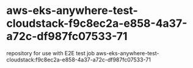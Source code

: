 # aws-eks-anywhere-test-cloudstack-f9c8ec2a-e858-4a37-a72c-df987fc07533-71
repository for use with E2E test job aws-eks-anywhere-test-cloudstack:f9c8ec2a-e858-4a37-a72c-df987fc07533-71
